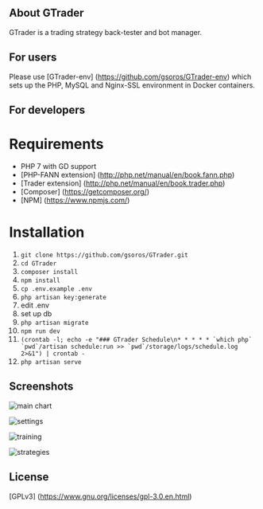 ## About GTrader

GTrader is a trading strategy back-tester and bot manager.

## For users
Please use [GTrader-env] (https://github.com/gsoros/GTrader-env) which sets up the PHP, MySQL and Nginx-SSL environment in Docker containers.

## For developers
# Requirements
* PHP 7 with GD support
* [PHP-FANN extension] (http://php.net/manual/en/book.fann.php)
* [Trader extension] (http://php.net/manual/en/book.trader.php)
* [Composer] (https://getcomposer.org/)
* [NPM] (https://www.npmjs.com/)

# Installation
1. ```git clone https://github.com/gsoros/GTrader.git```
2. ```cd GTrader```
3. ```composer install```
4. ```npm install```
5. ```cp .env.example .env```
6. ```php artisan key:generate```
7. edit .env
8. set up db
9. ```php artisan migrate```
10. ```npm run dev```
11. ```(crontab -l; echo -e "### GTrader Schedule\n* * * * * `which php` `pwd`/artisan schedule:run >> `pwd`/storage/logs/schedule.log 2>&1") | crontab -```
12. ```php artisan serve```

## Screenshots
![main chart](https://cloud.githubusercontent.com/assets/12033369/23566860/fdeaecca-0053-11e7-9c57-7de5d9aa8297.png)

![settings](https://cloud.githubusercontent.com/assets/12033369/23566869/08e82b60-0054-11e7-9637-3de98b20c5cf.png)

![training](https://cloud.githubusercontent.com/assets/12033369/23566864/01f26f1e-0054-11e7-82fd-c23d142728fa.png)

![strategies](https://cloud.githubusercontent.com/assets/12033369/23566871/0e0255da-0054-11e7-861d-3412d534c426.png)

## License
[GPLv3] (https://www.gnu.org/licenses/gpl-3.0.en.html)
